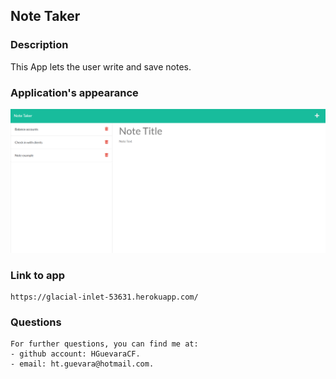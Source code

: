 ## Note Taker

### Description

This App lets the user write and save notes.

### Application's appearance
![link](assets/../public/assets/note%20taker.png)

### Link to app
```
https://glacial-inlet-53631.herokuapp.com/
```

### Questions
```
For further questions, you can find me at:
- github account: HGuevaraCF.
- email: ht.guevara@hotmail.com.
```